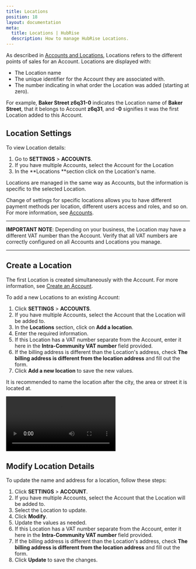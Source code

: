 ```yaml
---
title: Locations
position: 18
layout: documentation
meta:
  title: Locations | HubRise
  description: How to manage HubRise Locations.
---
```


As described in [Accounts and Locations](/docs/getting-started/#accounts-and-locations), Locations refers to the different points of sales for an Account. Locations are displayed with:

- The Location name
- The unique identifier for the Account they are associated with.
- The number indicating in what order the Location was added (starting at zero).

For example, **Baker Street z6q31-0** indicates the Location name of **Baker Street**, that it belongs to Account **z6q31**, and **-0** signifies it was the first Location added to this Account.

## Location Settings

To view Location details:

1. Go to **SETTINGS** > **ACCOUNTS**.
2. If you have multiple Accounts, select the Account for the Location
3. In the **Locations **section click on the Location's name.

Locations are managed in the same way as Accounts, but the information is specific to the selected Location.

Change of settings for specific locations allows you to have different payment methods per location, different users access and roles, and so on. For more information, see [Accounts](/docs/account/).

---

**IMPORTANT NOTE**: Depending on your business, the Location may have a different VAT number than the Account. Verify that all VAT numbers are correctly configured on all Accounts and Locations you manage.

---

## Create a Location

The first Location is created simultaneously with the Account. For more information, see [Create an Account](/docs/account/#create-an-account).

To add a new Locations to an existing Account:

1. Click **SETTINGS** > **ACCOUNTS**.
2. If you have multiple Accounts, select the Account that the Location will be added to.
3. In the **Locations** section, click on **Add a location**.
4. Enter the required information.
5. If this Location has a VAT number separate from the Account, enter it here in the **Intra-Community VAT number** field provided.
6. If the billing address is different than the Location's address, check **The billing address is different from the location address** and fill out the form.
7. Click **Add a new location** to save the new values.

It is recommended to name the location after the city, the area or street it is located at.

<video controls title="Add Location example">
  <source src="../images/020-en-settings-account-locations-add-location.webm" type="video/webm"/>
</video>

## Modify Location Details

To update the name and address for a location, follow these steps:

1. Click **SETTINGS** > **ACCOUNT**.
2. If you have multiple Accounts, select the Account that the Location will be added to.
3. Select the Location to update.
4. Click **Modify**.
5. Update the values as needed.
6. If this Location has a VAT number separate from the Account, enter it here in the **Intra-Community VAT number** field provided.
7. If the billing address is different than the Location's address, check **The billing address is different from the location address** and fill out the form.
8. Click **Update** to save the changes.
